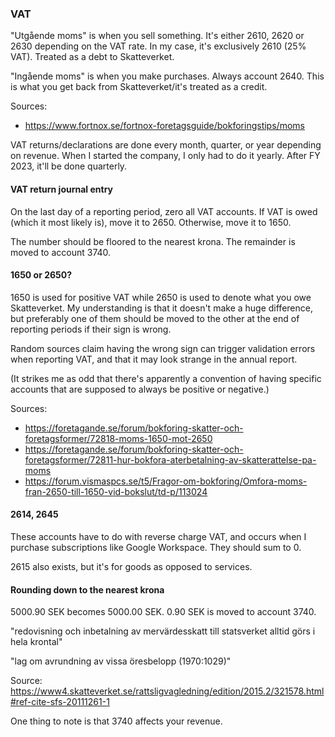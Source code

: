 ### VAT

"Utgående moms" is when you sell something. It's either 2610, 2620 or
2630 depending on the VAT rate. In my case, it's exclusively 2610 (25% VAT).
Treated as a debt to Skatteverket.

"Ingående moms" is when you make purchases. Always account 2640. This
is what you get back from Skatteverket/it's treated as a credit.

Sources:
- https://www.fortnox.se/fortnox-foretagsguide/bokforingstips/moms

VAT returns/declarations are done every month, quarter, or year depending
on revenue. When I started the company, I only had to do it yearly. After
FY 2023, it'll be done quarterly.

#### VAT return journal entry

On the last day of a reporting period, zero all VAT accounts. If VAT is owed
(which it most likely is), move it to 2650. Otherwise, move it to 1650.

The number should be floored to the nearest krona. The remainder is moved
to account 3740.

#### 1650 or 2650?

1650 is used for positive VAT while 2650 is used to denote what you owe
Skatteverket. My understanding is that it doesn't make a huge difference,
but preferably one of them should be moved to the other at the end of reporting
periods if their sign is wrong.

Random sources claim having the wrong sign can trigger validation errors
when reporting VAT, and that it may look strange in the annual report.

(It strikes me as odd that there's apparently a convention of having specific
accounts that are supposed to always be positive or negative.)

Sources:
- https://foretagande.se/forum/bokforing-skatter-och-foretagsformer/72818-moms-1650-mot-2650
- https://foretagande.se/forum/bokforing-skatter-och-foretagsformer/72811-hur-bokfora-aterbetalning-av-skatterattelse-pa-moms
- https://forum.vismaspcs.se/t5/Fragor-om-bokforing/Omfora-moms-fran-2650-till-1650-vid-bokslut/td-p/113024

#### 2614, 2645

These accounts have to do with reverse charge VAT, and occurs when I purchase
subscriptions like Google Workspace. They should sum to 0.

2615 also exists, but it's for goods as opposed to services.

#### Rounding down to the nearest krona

5000.90 SEK becomes 5000.00 SEK. 0.90 SEK is moved to account 3740.

"redovisning och inbetalning av mervärdesskatt till statsverket alltid görs i hela krontal"

"lag om avrundning av vissa öresbelopp (1970:1029)"

Source: https://www4.skatteverket.se/rattsligvagledning/edition/2015.2/321578.html#ref-cite-sfs-20111261-1

One thing to note is that 3740 affects your revenue.
